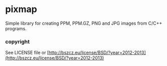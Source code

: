 pixmap
======

Simple library for creating PPM, PPM.GZ, PNG and JPG images from C/C++ programs.


### copyright

See LICENSE file or [http://bszcz.eu/license/BSD/?year=2012-2013](http://bszcz.eu/license/BSD/?year=2012-2013)
